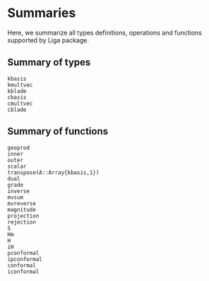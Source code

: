 # Summaries

Here, we summarize all types definitions, operations  and functions supported by Liga
package. 

## Summary of types 
```@docs
kbasis
kmultvec
kblade
cbasis
cmultvec
cblade
```
## Summary of functions
```@docs
geoprod
inner
outer
scalar
transpose(A::Array{kbasis,1})
dual
grade
inverse
mvsum
mvreverse
magnitude
projection
rejection
S
Hm
H
iH
pconformal
ipconformal
conformal
iconformal
```
